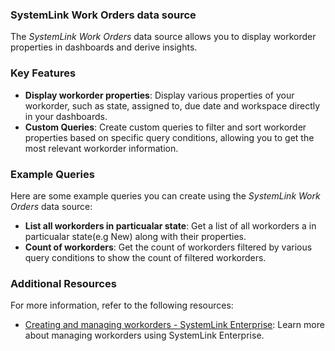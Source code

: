 ### SystemLink Work Orders data source

The _SystemLink Work Orders_ data source allows you to display workorder properties in dashboards and derive insights.

### Key Features

- **Display workorder properties**: Display various properties of your workorder, such as state, assigned to, due date and workspace directly in your dashboards.
- **Custom Queries**: Create custom queries to filter and sort workorder properties based on specific query conditions, allowing you to get the most relevant workorder information.

### Example Queries

Here are some example queries you can create using the _SystemLink Work Orders_ data source:

- **List all workorders in particualar state**: Get a list of all workorders a in particualar state(e.g New) along with their properties.
- **Count of workorders**: Get the count of workorders filtered by various query conditions to show the count of filtered workorders.

### Additional Resources

For more information, refer to the following resources:

- [Creating and managing workorders - SystemLink Enterprise](https://www.ni.com/docs/en-US/bundle/systemlink-enterprise/page/creating-and-managing-work-orders.html): Learn more about managing workorders using SystemLink Enterprise.